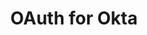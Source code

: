 ---
title: OAuth for Okta
excerpt: Learn how to interact with Okta APIs using scoped OAuth 2.0 access tokens.
layout: Guides
sections:
 - overview
 - create-oauth-app
 - use-client-credentials-grant-flow
 - define-allowed-scopes
 - request-access-token
 - get-access-token-using-service-app
 - save-access-token
 - scopes
---